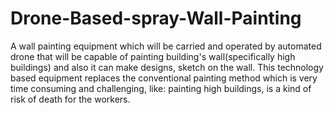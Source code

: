 # Drone-Based-spray-Wall-Painting
A wall painting equipment which will be carried and operated by automated drone that will be capable of painting building's wall(specifically high buildings) and also it can make designs, sketch on the wall.  This technology based equipment replaces the conventional painting method which is very time consuming and challenging, like: painting high buildings, is a kind of risk of death for the workers.
